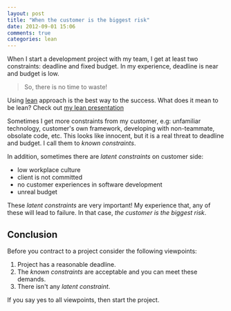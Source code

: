 ```yaml
---
layout: post
title: "When the customer is the biggest risk"
date: 2012-09-01 15:06
comments: true
categories: lean
---
```


When I start a development project with my team, I get at least two constraints: deadline and fixed budget. In my experience, deadline is near and budget is low.

> So, there is no time to waste!

Using [lean](http://www.poppendieck.com) approach is the best way to the success. What does it mean to be lean? Check out [my lean presentation](http://prezi.com/cihxni4tajvj/lean-software-development/)

Sometimes I get more constraints from my customer, e.g: unfamiliar technology, customer's own framework, developing with non-teammate, obsolate code, etc. This looks like innocent, but it is a real threat to deadline and budget. I call them to _known constraints_.
<!-- more -->
In addition, sometimes there are _latent constraints_ on customer side:

* low workplace culture
* client is not committed
* no customer experiences in software development
* unreal budget

These _latent constraints_ are very important! My experience that, any of these will lead to failure. In that case, _the customer is the biggest risk_.

## Conclusion
Before you contract to a project consider the following viewpoints:

1. Project has a reasonable deadline.
1. The _known constraints_ are acceptable and you can meet these demands.
1. There isn't any _latent constraint_.

If you say yes to all viewpoints, then start the project.
